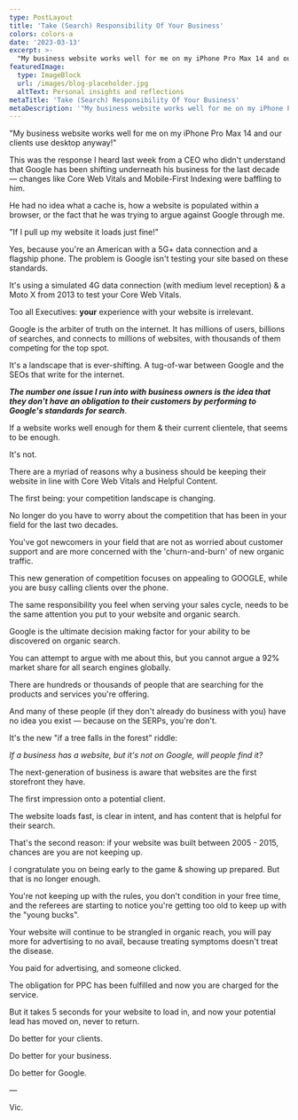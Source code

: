 ```yaml
---
type: PostLayout
title: 'Take (Search) Responsibility Of Your Business'
colors: colors-a
date: '2023-03-13'
excerpt: >-
  "My business website works well for me on my iPhone Pro Max 14 and our clients use desktop anyway!"...
featuredImage:
  type: ImageBlock
  url: /images/blog-placeholder.jpg
  altText: Personal insights and reflections
metaTitle: 'Take (Search) Responsibility Of Your Business'
metaDescription: '"My business website works well for me on my iPhone Pro Max 14 and our clients use desktop anyway!"...'
---
```


"My business website works well for me on my iPhone Pro Max 14 and our clients use desktop anyway!"

This was the response I heard last week from a CEO who didn't understand that Google has been shifting underneath his business for the last decade — changes like Core Web Vitals and Mobile-First Indexing were baffling to him.

He had no idea what a cache is, how a website is populated within a browser, or the fact that he was trying to argue against Google through me.

"If I pull up my website it loads just fine!"

Yes, because you're an American with a 5G+ data connection and a flagship phone. The problem is Google isn't testing your site based on these standards. 

It's using a simulated 4G data connection (with medium level reception) & a Moto X from 2013 to test your Core Web Vitals.

Too all Executives: **your** experience with your website is irrelevant.

Google is the arbiter of truth on the internet. It has millions of users, billions of searches, and connects to millions of websites, with thousands of them competing for the top spot.

It's a landscape that is ever-shifting. A tug-of-war between Google and the SEOs that write for the internet.

***The number one issue I run into with business owners is the idea that they don't have an obligation to their customers by performing to Google's standards for search***.

If a website works well enough for them & their current clientele, that seems to be enough.

It's not. 

There are a myriad of reasons why a business should be keeping their website in line with Core Web Vitals and Helpful Content. 

The first being: your competition landscape is changing. 

No longer do you have to worry about the competition that has been in your field for the last two decades. 

You've got newcomers in your field that are not as worried about customer support and are more concerned with the 'churn-and-burn' of new organic traffic.

This new generation of competition focuses on appealing to GOOGLE, while you are busy calling clients over the phone.

The same responsibility you feel when serving your sales cycle, needs to be the same attention you put to your website and organic search. 

Google is the ultimate decision making factor for your ability to be discovered on organic search. 

You can attempt to argue with me about this, but you cannot argue a 92% market share for all search engines globally.

There are hundreds or thousands of people that are searching for the products and services you're offering.

And many of these people (if they don't already do business with you) have no idea you exist — because on the SERPs, you're don't.

It's the new "if a tree falls in the forest" riddle:

*If a business has a website, but it's not on Google, will people find it?*

The next-generation of business is aware that websites are the first storefront they have. 

The first impression onto a potential client.

The website loads fast, is clear in intent, and has content that is helpful for their search.

That's the second reason: if your website was built between 2005 - 2015, chances are you are not keeping up.

I congratulate you on being early to the game & showing up prepared. But that is no longer enough. 

You're not keeping up with the rules, you don't condition in your free time, and the referees are starting to notice you're getting too old to keep up with the "young bucks".

Your website will continue to be strangled in organic reach, you will pay more for advertising to no avail, because treating symptoms doesn't treat the disease.

You paid for advertising, and someone clicked. 

The obligation for PPC has been fulfilled and now you are charged for the service.

But it takes 5 seconds for your website to load in, and now your potential lead has moved on, never to return.

Do better for your clients.

Do better for your business. 

Do better for Google.

—

Vic.